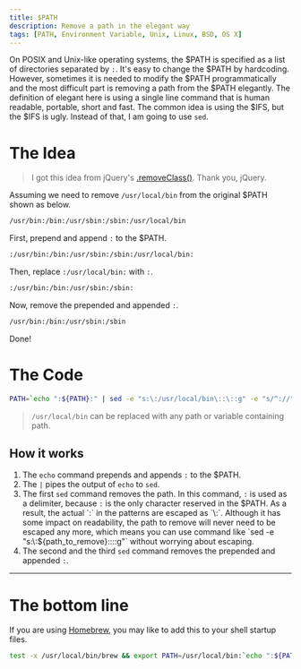 ```yaml
---
title: $PATH
description: Remove a path in the elegant way
tags: [PATH, Environment Variable, Unix, Linux, BSD, OS X]
---
```


On POSIX and Unix-like operating systems, the $PATH is specified as a list of directories separated by `:`.  It's easy to change the $PATH by hardcoding.  However, sometimes it is needed to modify the $PATH programmatically and the most difficult part is removing a path from the $PATH elegantly.  The definition of elegant here is using a single line command that is human readable, portable, short and fast.  The common idea is using the $IFS, but the $IFS is ugly.  Instead of that, I am going to use `sed`.

# The Idea

> I got this idea from jQuery's [.removeClass()](https://github.com/jquery/jquery/blob/master/src/attributes/classes.js).  Thank you, jQuery.

Assuming we need to remove `/usr/local/bin` from the original $PATH shown as below.

``` sh
/usr/bin:/bin:/usr/sbin:/sbin:/usr/local/bin
```

First, prepend and append `:` to the $PATH.

``` sh
:/usr/bin:/bin:/usr/sbin:/sbin:/usr/local/bin:
```

Then, replace `:/usr/local/bin:` with `:`.

``` sh
:/usr/bin:/bin:/usr/sbin:/sbin:
```

Now, remove the prepended and appended `:`.

``` sh
/usr/bin:/bin:/usr/sbin:/sbin
```

Done!

# The Code

``` sh
PATH=`echo ":${PATH}:" | sed -e "s:\:/usr/local/bin\::\::g" -e "s/^://" -e "s/:$//"`
```

> `/usr/local/bin` can be replaced with any path or variable containing path.

## How it works

1. The `echo` command prepends and appends `:` to the $PATH.
2. The `|` pipes the output of `echo` to `sed`.
3. The first `sed` command removes the path.  In this command, `:` is used as a delimiter, because `:` is the only character reserved in the $PATH.  As a result, the actual `:` in the patterns are escaped as `\:`.  Although it has some impact on readability, the path to remove will never need to be escaped any more, which means you can use command like `sed -e "s:\:${path_to_remove}\::\::g"` without worrying about escaping.
4. The second and the third `sed` command removes the prepended and appended `:`.

---

# The bottom line

If you are using [Homebrew](https://brew.sh/), you may like to add this to your shell startup files.

``` sh
test -x /usr/local/bin/brew && export PATH=/usr/local/bin:`echo ":${PATH}:" | sed -e "s:\:/usr/local/bin\::\::g" -e "s/^://" -e "s/:$//"`
```

